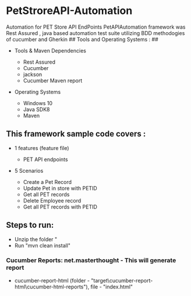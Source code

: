 # PetStroreAPI-Automation
Automation for PET Store API EndPoints
 PetAPIAutomation framework was  Rest Assured , java based automation test suite utilizing BDD methodogies of cucumber and Gherkin
          ## Tools and Operating Systems : ##
   
* Tools & Maven Dependencies
  - Rest Assured
  -  Cucumber
  -  jackson
  -  Cucumber Maven report
  
* Operating Systems 
  - Windows 10
  - Java SDK8
  - Maven 
 
 ##  This framework sample code covers : ##
 
* 1 features (feature file)
   - PET API endpoints
  
* 5 Scenarios
   -   Create a Pet Record
   -   Update Pet in store with PETID
   -   Get all PET records
   -   Delete Employee record
   -   Get all PET records with PETID

## Steps to run: ##
*	Unzip the folder "
*	Run "mvn clean install"


### Cucumber Reports: net.masterthought - This will generate  report ###
*	cucumber-report-html (folder - "target\cucumber-report-html\cucumber-html-reports"), file - "index.html"



